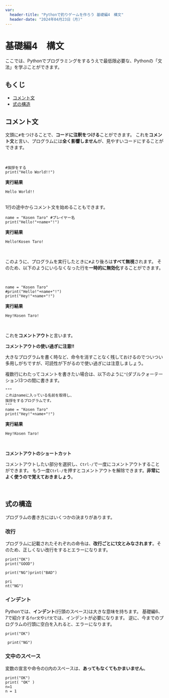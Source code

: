 ```yaml
---
var:
  header-title: "Pythonで釣りゲームを作ろう 基礎編4　構文"
  header-date: "2024年04月23日（月)"
---
```


# 基礎編4　構文 

ここでは、Pythonでプログラミングをするうえで最低限必要な、Pythonの「文法」を学ぶことができます。

## もくじ

-  [コメント文](basic04.html#コメント文) 
-  [式の構造](basic04.html#式の構造) 

## コメント文
文頭に`#`をつけることで、**コードに注釈をつける**ことができます。
これを**コメント文**と言い、プログラムには**全く影響しません**が、見やすいコードにすることができます。

</br>

```python{.numberLines}
#挨拶をする
print("Hello World!!")
```

**<i class="fa-solid fa-terminal"></i> 実行結果**

```
Hello World!!
```

</br>
1行の途中からコメント文を始めることもできます。
</br>

```python{.numberLines}
name = "Kosen Taro" #プレイヤー名
print("Hello!"+name+"!")
```

**<i class="fa-solid fa-terminal"></i> 実行結果**

```
Hello!Kosen Taro!
```

</br>

このように、プログラムを実行したときに`#`より後ろは**すべて無視**されます。
そのため、以下のようにいらなくなった行を**一時的に無効化**することができます。

</br>

```python{.numberLines}
name = "Kosen Taro"
#print("Hello!"+name+"!")
print("Hey!"+name+"!")
```

**<i class="fa-solid fa-terminal"></i> 実行結果**

```
Hey!Kosen Taro!
```

</br>

これを**コメントアウト**と言います。

<div class="note type-tips">

**コメントアウトの使い過ぎに注意!!**

大きなプログラムを書く時など、命令を消すことなく残しておけるのでついつい多用しがちですが、可読性が下がるので使い過ぎには注意しましょう。

</div>

複数行にわたってコメントを書きたい場合は、以下のように`"`(ダブルクォーテーション)3つの間に書きます。

```python{.numberLines}
"""
これはnameに入っている名前を取得し、
挨拶をするプログラムです。
"""
name = "Kosen Taro"
print("Hey!"+name+"!")
```

**<i class="fa-solid fa-terminal"></i> 実行結果**

```
Hey!Kosen Taro!
```
<br>

<div class="note type-tips">

**コメントアウトのショートカット**

コメントアウトしたい部分を選択し、`Ctrl-/`で一度にコメントアウトすることができます。
もう一度`Ctrl-/`を押すとコメントアウトを解除できます。**非常によく使うので覚えておきましょう**。

</div>
<br>

## 式の構造

プログラムの書き方にはいくつかの決まりがあります。

### 改行

プログラムに記載されたそれぞれの命令は、**改行ごとに1文とみなされます**。そのため、正しくない改行をするとエラーになります。

```python{.numberLines caption="⭕良い例"}
print("OK")
print("GOOD")
```
```python{.numberLines caption="❌悪い例1"}
print("NG")print("BAD")
```
```python{.numberLines caption="❌悪い例2"}
pri
nt("NG")
```

### インデント

Pythonでは、**インデント**(行頭のスペース)は大きな意味を持ちます。
基礎編6、7で紹介する`for文`や`if文`では、インデントが必要になります。
逆に、今までのプログラムの行頭に空白を入れると、エラーになります。

```python{.numberLines caption="⭕良い例"}
print("OK")
```
```python{.numberLines caption="❌悪い例"}
 print("NG")
```

### 文中のスペース

変数の宣言や命令の()内のスペースは、**あってもなくてもかまいません**。

```python{.numberLines caption="⭕良い例"}
print("OK")
print( "OK" )
n=1
n = 1
```

